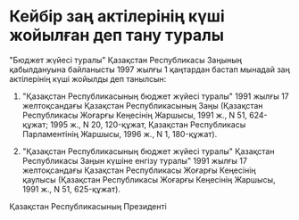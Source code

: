 # Кейбiр заң актiлерiнiң күшi жойылған деп тану туралы

"Бюджет жүйесi туралы" Қазақстан Республикасы Заңының қабылдануына байланысты 1997 жылғы 1 қаңтардан бастап мынадай заң актiлерiнiң күшi жойылды деп танылсын:

1. "Қазақстан Республикасының бюджет жүйесi туралы" 1991 жылғы 17 желтоқсандағы Қазақстан Республикасының Заңы (Қазақстан Республикасы Жоғарғы Кеңесiнiң Жаршысы, 1991 ж., N 51, 624-құжат; 1995 ж., N 20, 120-құжат, Қазақстан Республикасы Парламентiнiң Жаршысы, 1996 ж., N 1, 180-құжат).

2. "Қазақстан Республикасының бюджет жүйесi туралы" Қазақстан Республикасы Заңын күшiне енгiзу туралы" 1991 жылғы 17 желтоқсандағы Қазақстан Республикасы Жоғарғы Кеңесiнiң қаулысы (Қазақстан Республикасы Жоғарғы Кеңесiнiң Жаршысы, 1991 ж., N 51, 625-құжат).

Қазақстан Республикасының Президентi

